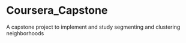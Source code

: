 # Coursera_Capstone
A capstone project to implement and study segmenting and clustering neighborhoods
